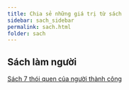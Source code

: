 ```yaml
---
title: Chia sẻ những giá trị từ sách
sidebar: sach_sidebar
permalink: sach.html
folder: sach
---
```


## Sách làm người

[Sách 7 thói quen của người thành công](bay_thoi_quen_cua_nguoi_thanh_cong_gioi_thieu.html)

